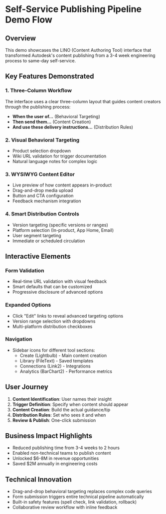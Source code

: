 # Self-Service Publishing Pipeline Demo Flow

## Overview
This demo showcases the LINO (Content Authoring Tool) interface that transformed Autodesk's content publishing from a 3-4 week engineering process to same-day self-service.

## Key Features Demonstrated

### 1. Three-Column Workflow
The interface uses a clear three-column layout that guides content creators through the publishing process:
- **When the user of...** (Behavioral Targeting)
- **Then send them...** (Content Creation)
- **And use these delivery instructions...** (Distribution Rules)

### 2. Visual Behavioral Targeting
- Product selection dropdown
- Wiki URL validation for trigger documentation
- Natural language notes for complex logic

### 3. WYSIWYG Content Editor
- Live preview of how content appears in-product
- Drag-and-drop media upload
- Button and CTA configuration
- Feedback mechanism integration

### 4. Smart Distribution Controls
- Version targeting (specific versions or ranges)
- Platform selection (In-product, App Home, Email)
- User segment targeting
- Immediate or scheduled circulation

## Interactive Elements

### Form Validation
- Real-time URL validation with visual feedback
- Smart defaults that can be customized
- Progressive disclosure of advanced options

### Expanded Options
- Click "Edit" links to reveal advanced targeting options
- Version range selection with dropdowns
- Multi-platform distribution checkboxes

### Navigation
- Sidebar icons for different tool sections:
  - Create (Lightbulb) - Main content creation
  - Library (FileText) - Saved templates
  - Connections (Link2) - Integrations
  - Analytics (BarChart2) - Performance metrics

## User Journey

1. **Content Identification**: User names their insight
2. **Trigger Definition**: Specify when content should appear
3. **Content Creation**: Build the actual guidance/tip
4. **Distribution Rules**: Set who sees it and when
5. **Review & Publish**: One-click submission

## Business Impact Highlights
- Reduced publishing time from 3-4 weeks to 2 hours
- Enabled non-technical teams to publish content
- Unlocked $6-8M in revenue opportunities
- Saved $2M annually in engineering costs

## Technical Innovation
- Drag-and-drop behavioral targeting replaces complex code queries
- Form submission triggers entire technical pipeline automatically
- Built-in safety features (spell check, link validation, rollback)
- Collaborative review workflow with inline feedback